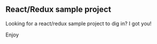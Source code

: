 ## React/Redux sample project

Looking for a react/redux sample project to dig in? I got you!

Enjoy